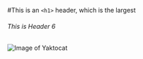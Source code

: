 #This is an `<h1>` header, which is the largest
###### This is Header 6

![Image of Yaktocat](https://octodex.github.com/images/yaktocat.png)
